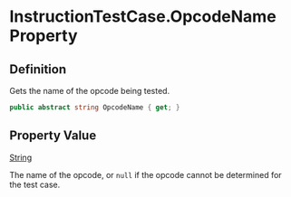 # InstructionTestCase.OpcodeName Property
## Definition

Gets the name of the opcode being tested.

```c#
public abstract string OpcodeName { get; }
```

## Property Value

[String](https://learn.microsoft.com/en-gb/dotnet/api/System.String)

The name of the opcode, or `null` if the opcode cannot be determined for the test case.
